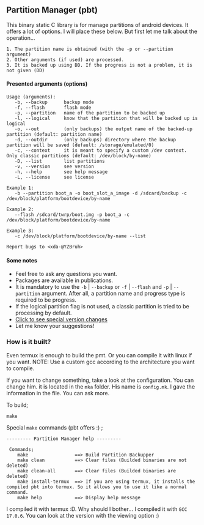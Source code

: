 ## Partition Manager (pbt)

This binary static C library is for manage partitions of android devices.
It offers a lot of options. I will place these below. But first let me talk about the operation...

```
1. The partition name is obtained (with the -p or --partition argument)
2. Other arguments (if used) are processed.
3. It is backed up using DD. If the progress is not a problem, it is not given (DD)
```

#### Presented arguments (options)

```
Usage (arguments):
   -b, --backup      backup mode
   -f, --flash       flash mode
   -p, --partition   name of the partition to be backed up
   -l, --logical     know that the partition that will be backed up is logical
   -o, --out         (only backups) the output name of the backed-up partition (default: partition name)
   -d, --outdir      (only backups) directory where the backup partition will be saved (default: /storage/emulated/0)
   -c, --context     it is meant to specify a custom /dev context. Only classic partitions (default: /dev/block/by-name)
   -D, --list        list partitions
   -v, --version     see version
   -h, --help        see help message
   -L, --license     see license

Example 1:
   -b --partition boot_a -o boot_slot_a_image -d /sdcard/backup -c /dev/block/platform/bootdevice/by-name

Example 2:
   --flash /sdcard/twrp/boot.img -p boot_a -c /dev/block/platform/bootdevice/by-name

Example 3:
   -c /dev/block/platform/bootdevice/by-name --list

Report bugs to <xda-@YZBruh>
```

#### Some notes

- Feel free to ask any questions you want.
- Packages are available in publications.
- İt is mandatory to use the `-b` | `--backup` or `-f` | `--flash` and `-p` | `--partition` argument. After all, a partition name and progress type is required to be progress.
- If the logical partition flag is not used, a classic partition is tried to be processing by default.
- [Click to see special version changes](https://github.com/YZBruh/pbt/blob/1.5.0-en-developing/CHANGELOG.md)
- Let me know your suggestions!

### How is it built?
Even termux is enough to build the pmt. Or you can compile it with linux if you want. NOTE: Use a custom gcc according to the architecture you want to compile.

If you want to change something, take a look at the configuration. You can change him.
it is located in the `mka` folder. His name is `config.mk`. I gave the information in the file. You can ask more.

To build;
```
make
```

Special `make` commands (pbt offers :) ;
```
--------- Partition Manager help ---------

 Commands;
    make                 ==> Build Partition Backupper
    make clean           ==> Clear files (Builded binaries are not deleted)
    make clean-all       ==> Clear files (Builded binaries are deleted)
    make install-termux  ==> If you are using termux, it installs the compiled pbt into termux. So it allows you to use it like a normal command.
    make help            ==> Display help message
```

I compiled it with termux :D. Why should I bother... I compiled it with `GCC 17.0.6`. You can look at the version with the viewing option :)
